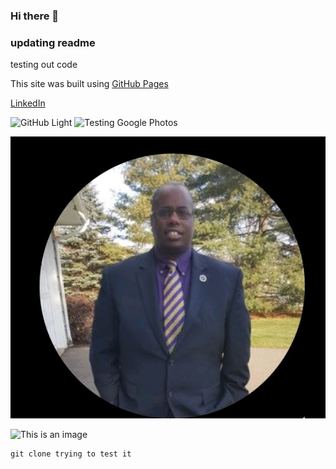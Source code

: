 ### Hi there 👋

### updating readme

testing out code

This site was built using [GitHub Pages](https://pages.github.com/)

[LinkedIn](https://www.linkedin.com/search/results/people/?keywords=udacity%20microsoft&origin=GLOBAL_SEARCH_HEADER&sid=%2Csm)

![GitHub Light](https://github.com/github-light.png#gh-dark-mode-only)
![Testing Google Photos](https://photos.app.goo.gl/dGDy1yQF3fay5QDm9)

![Chris Profile Picture](images/ChrisProfile.PNG)

![This is an image](https://myoctocat.com/assets/images/base-octocat.svg)

```
git clone trying to test it

```

<!--
**cef1911/cef1911** is a ✨ _special_ ✨ repository because its `README.md` (this file) appears on your GitHub profile.

Here are some ideas to get you started:

- 🔭 I’m currently working on ...
- 🌱 I’m currently learning ...
- 👯 I’m looking to collaborate on ...
- 🤔 I’m looking for help with ...
- 💬 Ask me about ...
- 📫 How to reach me: ...
- 😄 Pronouns: ...
- ⚡ Fun fact: ...
-->
